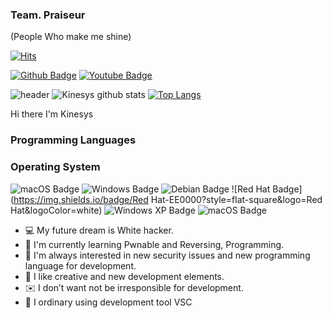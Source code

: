 ### Team. Praiseur
(People Who make me shine)

[![Hits](https://hits.seeyoufarm.com/api/count/incr/badge.svg?url=https://github.com/Kinesys)](https://hits.seeyoufarm.com) 

[![Github Badge](http://img.shields.io/badge/-Github%20-black?style=flat-square&logo=github&link=https://github.com/kinesys)](https://github.com/kinesys)
[![Youtube Badge](https://img.shields.io/badge/Youtube-ff0000?style=flat-square&logo=youtube&link=https://www.youtube.com/channel/UCzvy3twsV4JbESQR9vt1UaA)](https://www.youtube.com/channel/UCzvy3twsV4JbESQR9vt1UaA)

![header](https://capsule-render.vercel.app/api?type=wave&color=gradient&height=300&section=footer&text=Kinesys%20Github&fontSize=90)
![Kinesys github stats](https://github-readme-stats.vercel.app/api?username=Kinesys&show_icons=true&theme=tokyonight )
[![Top Langs](https://github-readme-stats.vercel.app/api/top-langs/?username=Kinesys&layout=compact&show_icons=true&theme=tokyonight)](https://github.com/Kinesys/github-readme-stats)

Hi there I'm Kinesys 

### Programming Languages


### Operating System
![macOS Badge](https://img.shields.io/badge/macOS-000000?style=flat-square&logo=macOS&logoColor=white)
![Windows Badge](https://img.shields.io/badge/Windows-0078D6?style=flat-square&logo=Windows&logoColor=white)
![Debian Badge](https://img.shields.io/badge/Debian-A81D33?style=flat-square&logo=Debian&logoColor=white)
![Red Hat Badge](https://img.shields.io/badge/Red Hat-EE0000?style=flat-square&logo=Red Hat&logoColor=white)
![Windows XP Badge](https://img.shields.io/badge/WindowsXP-003399?style=flat-square&logo=WindowsXP&logoColor=white)
![macOS Badge](https://img.shields.io/badge/macOS-000000?style=flat-square&logo=macOS&logoColor=white)

- 💻 My future dream is White hacker. 
- 🌱 I'm currently learning Pwnable and Reversing, Programming. 
- 🔭 I'm always interested in new security issues and new programming language for development.
- 🐼 I like creative and new development elements.
- ✉️ I don’t want not be irresponsible for development.
- 🐧 I ordinary using development tool VSC 
